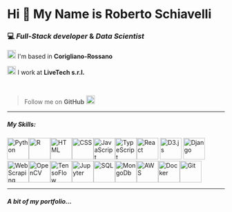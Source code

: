 # Hi 👋 My Name is Roberto Schiavelli

### 💻 *Full-Stack developer* & *Data Scientist*

<img src="https://img.icons8.com/color/256/place-marker.png" width="20" height="20" alt="Location" title="Location"/> I'm based in **Corigliano-Rossano**

<img src="https://img.icons8.com/external-flat-juicy-fish/256/external-work-digital-nomad-flat-flat-juicy-fish-5.png" width="20" height="20" alt="Work" title="Work"/> I work at **LiveTech s.r.l.**

<br>

> Follow me on **GitHub** <img src="https://img.icons8.com/fluency/256/add-user-male.png" width="20" height="20" alt="Follow me" title="Follow me"/>

<hr>

##### My Skills:
<img src="https://img.icons8.com/color/256/python.png" width="50" height="50" alt="Python" title="Python"/><img src="https://img.icons8.com/external-becris-flat-becris/256/external-r-data-science-becris-flat-becris.png" width="50" height="50" alt="R" title="R"/><img src="https://img.icons8.com/color/256/html-5.png" width="50" height="50" alt="HTML" title="HTML"/><img src="https://img.icons8.com/color/256/css3.png" width="50" height="50" alt="CSS" title="CSS"/><img src="https://img.icons8.com/color/256/javascript.png" width="50" height="50" alt="JavaScript" title="JavaScript"/><img src="https://img.icons8.com/color/256/typescript.png" width="50" height="50" alt="TypeScript" title="TypeScript"/><img src="https://img.icons8.com/?size=512&id=asWSSTBrDlTW&format=png" width="50" height="50" alt="React" title="React"/> <img src="https://img.icons8.com/?size=512&id=aRMIsPaPXPEh&format=png" width="50" height="50" alt="D3.js" title="D3.js"/> <img src="https://img.icons8.com/color/256/django.png" width="50" height="50" alt="Django" title="Django"/><img src="https://img.icons8.com/office/256/selenium-test-automation.png" width="50" height="50" alt="Web Scraping" title="Web Scraping"/><img src="https://img.icons8.com/color/256/opencv.png" width="50" height="50" alt="OpenCV" title="OpenCV"/><img src="https://img.icons8.com/color/256/tensorflow.png" width="50" height="50" alt="TensoFlow" title="TensorFlow"/><img src="https://img.icons8.com/fluency/256/jupyter.png" width="50" height="50" alt="Jupyter" title="Jupyter"/><img src="https://img.icons8.com/color/256/mysql-logo.png" width="50" height="50" alt="SQL" title="SQL"/><img src="https://img.icons8.com/external-tal-revivo-shadow-tal-revivo/256/external-mongodb-a-cross-platform-document-oriented-database-program-logo-shadow-tal-revivo.png" width="50" height="50" alt="MongoDb" title="MongoDb"/><img src="https://img.icons8.com/color/256/amazon-web-services.png" width="50" height="50" alt="AWS" title="AWS"/><img src="https://img.icons8.com/color/256/docker.png" width="50" height="50" alt="Docker" title="Docker"/><img src="https://img.icons8.com/color/256/git.png" width="50" height="50" alt="Git" title="Git"/>

<hr>

##### A bit of my portfolio...

